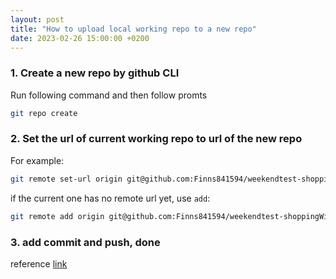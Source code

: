 ```yaml
---
layout: post
title: "How to upload local working repo to a new repo"
date: 2023-02-26 15:00:00 +0200
---
```


### 1. Create a new repo by github CLI
Run following command and then follow promts
```bash
git repo create
```

### 2. Set the url of current working repo to url of the new repo

For example:
```bash
git remote set-url origin git@github.com:Finns841594/weekendtest-shoppingWishList.git
```

if the current one has no remote url yet, use `add`:
```bash
git remote add origin git@github.com:Finns841594/weekendtest-shoppingWishList.git
```

### 3. add commit and push, done

reference [link](https://docs.github.com/en/get-started/getting-started-with-git/managing-remote-repositories)
